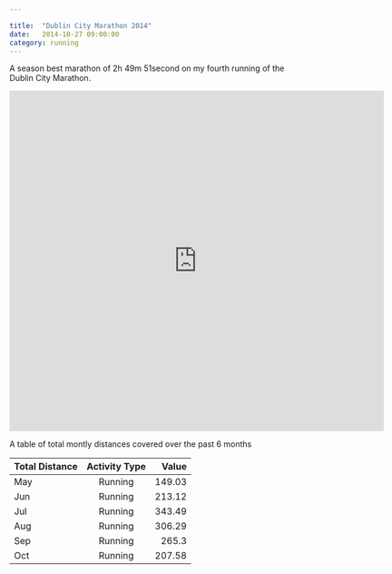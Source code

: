 ```yaml
---

title:  "Dublin City Marathon 2014"
date:   2014-10-27 09:00:00
category: running
---
```


A season best marathon of 2h 49m 51second on my fourth running of the Dublin City Marathon.

<iframe width='660' height='600' frameborder='0' src='http://connect.garmin.com/modern/activity/621803682'></iframe>

A table of total montly distances covered over the past 6 months 

|Total Distance|Activity Type|Value|
|--------------|:-------------:|-----:|
|May|Running|149.03|
|Jun|Running|213.12|
|Jul|Running|343.49|
|Aug|Running|306.29|
|Sep|Running|265.3|
|Oct|Running|207.58|

